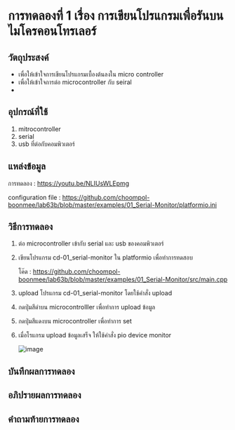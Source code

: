 # การทดลองที่ 1 เรื่อง การเขียนโปรแกรมเพื่อรันบนไมโครคอนโทรเลอร์

## วัตถุประสงค์
  - เพื่อให้เข้าใจการเขียนโปรแกรมเบื้องต้นลงใน micro controller
  - เพื่อให้เข้าใจการต่อ microcontroller กับ seiral
  - 
## อุปกรณ์ที่ใช้
  1. mitrocontroller
  2. serial
  3. usb ที่ต่อกับคอมพิวเตอร์
  
## แหล่งข้อมูล
  การทดลอง : https://youtu.be/NLIUsWLEpmg
  
  configuration file : https://github.com/choompol-boonmee/lab63b/blob/master/examples/01_Serial-Monitor/platformio.ini
  
## วิธีการทดลอง
  1. ต่อ microcontroller เข้ากับ serial และ usb ของคอมพิวเตอร์
  2. เขียนโปรแกรม cd-01_serial-monitor ใน platformio เพื่อทำการทดสอบ
  
     โค๊ด : https://github.com/choompol-boonmee/lab63b/blob/master/examples/01_Serial-Monitor/src/main.cpp
     
  3. upload โปรแกรม cd-01_serial-monitor โดยใช้คำสั่ง upload 
  4. กดปุ่มสีดำบน microcontrolller เพื่อทำการ upload ข้อมูล
  5. กดปุ่มสีแดงบน microcontroller เพื่อทำการ set
  6. เมื่อโรแกรม upload ข้อมูลเสร็จ ให้ใช้คำสั่ง pio device monitor
   
      ![image](https://user-images.githubusercontent.com/80879780/112122249-a9ad8580-8bf2-11eb-9d14-2b73f9642523.png)
 
## บันทึกผลการทดลอง
## อภิปรายผลการทดลอง
## คำถามท้ายการทดลอง
